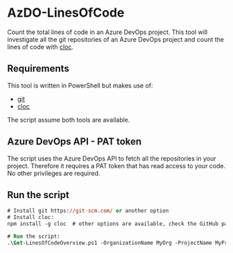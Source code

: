 # AzDO-LinesOfCode
Count the total lines of code in an Azure DevOps project. This tool will investigate all the git repositories of an Azure DevOps project and count the lines of code with [cloc](https://github.com/AlDanial/cloc).

## Requirements
This tool is written in PowerShell but makes use of:
- [git](https://git-scm.com/)
- [cloc](https://github.com/AlDanial/cloc)

The script assume both tools are available.

## Azure DevOps API - PAT token
The script uses the Azure DevOps API to fetch all the repositories in your project. Therefore it requires a PAT token that has read access to your code. No other privileges are required.

## Run the script
```ps
# Install git https://git-scm.com/ or another option
# Install cloc:
npm install -g cloc  # other options are available, check the GitHub page of cloc

# Run the script:
.\Get-LinesOfCodeOverview.ps1 -OrganizationName MyOrg -ProjectName MyProject -PatToken MyPatToken
```